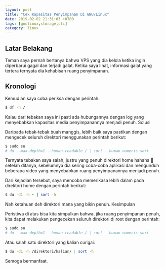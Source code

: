 ```yaml
---
layout: post
title: "Cek Kapasitas Penyimpanan Di GNU/Linux"
date: 2019-02-02 21:31:03 +0700
tags: [gnulinux,storage,cli]
category: linux
---
```


## Latar Belakang

Teman saya pernah bertanya bahwa VPS yang dia kelola ketika ingin diperbarui gagal dan terjadi galat. Ketika saya lihat, informasi galat yang tertera ternyata dia kehabisan ruang penyimpanan.


## Kronologi

Kemudian saya coba periksa dengan perintah:

```bash
$ df -h /
```

Kalau dari tebakan saya ini pasti ada hubungannya dengan log yang menyebabkan kapasitas media penyimpanannya menjadi penuh.
Solusi

Daripada tebak-tebak buah manggis, lebih baik saya pastikan dengan mengecek seluruh direktori menggunakan perintah berikut:

```bash
$ sudo su
# du --max-depth=1 --human-readable / | sort --human-numeric-sort
```

Ternyata tebakan saya salah, justru yang penuh direktori home hahaha 🤣 setelah ditanya, sebelumnya dia sering coba-coba aplikasi dan mengunduh beberapa video yang menyebabkan ruang penyimpanannya menjadi penuh.

Dari kejadian tersebut, saya mencoba memerikasa lebih dalam pada direktori home dengan perintah berikut:

```bash
$ du -d1 -h ~ | sort -h
```

Nah ketahuan deh direktori mana yang bikin penuh.
Kesimpulan

Peristiwa di atas bisa kita simpulkan bahwa, jika ruang penyimpanan penuh, kita dapat melakukan pengecekan seluruh direktori di root dengan perintah:

```bash
$ sudo su
# du --max-depth=1 --human-readable / | sort --human-numeric-sort
```

Atau salah satu direktori yang kalian curigai:

```bash
$ du -d1 -h /direktori/kalian/ | sort -h
```

Semoga bermanfaat.
